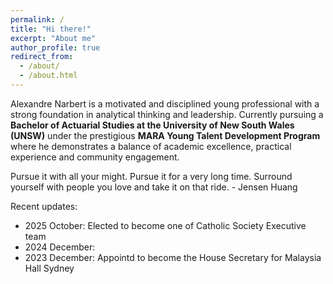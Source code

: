 ```yaml
---
permalink: /
title: "Hi there!"
excerpt: "About me"
author_profile: true
redirect_from:
  - /about/
  - /about.html
---
```

Alexandre Narbert is a motivated and disciplined young professional with a strong foundation in analytical thinking and leadership. Currently pursuing a **Bachelor of Actuarial Studies at the University of New South Wales (UNSW)** under the prestigious **MARA Young Talent Development Program** where he demonstrates a balance of academic excellence, practical experience and community engagement.

Pursue it with all your might. Pursue it for a very long time. Surround yourself with people you love and take it on that ride. - Jensen Huang

Recent updates:

* 2025 October: Elected to become one of Catholic Society Executive team
* 2024 December:
* 2023 December: Appointd to become the House Secretary for Malaysia Hall Sydney
